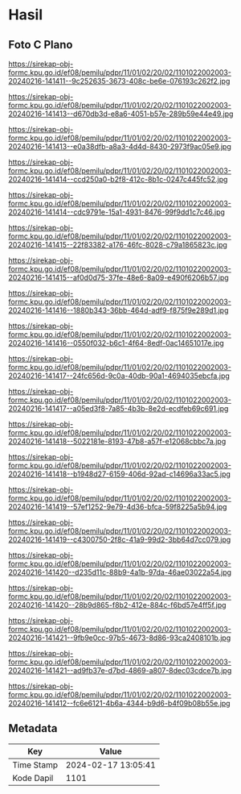 # Hasil

## Foto C Plano

https://sirekap-obj-formc.kpu.go.id/ef08/pemilu/pdpr/11/01/02/20/02/1101022002003-20240216-141411--9c252635-3673-408c-be6e-076193c262f2.jpg

https://sirekap-obj-formc.kpu.go.id/ef08/pemilu/pdpr/11/01/02/20/02/1101022002003-20240216-141413--d670db3d-e8a6-4051-b57e-289b59e44e49.jpg

https://sirekap-obj-formc.kpu.go.id/ef08/pemilu/pdpr/11/01/02/20/02/1101022002003-20240216-141413--e0a38dfb-a8a3-4d4d-8430-2973f9ac05e9.jpg

https://sirekap-obj-formc.kpu.go.id/ef08/pemilu/pdpr/11/01/02/20/02/1101022002003-20240216-141414--ccd250a0-b2f8-412c-8b1c-0247c445fc52.jpg

https://sirekap-obj-formc.kpu.go.id/ef08/pemilu/pdpr/11/01/02/20/02/1101022002003-20240216-141414--cdc9791e-15a1-4931-8476-99f9dd1c7c46.jpg

https://sirekap-obj-formc.kpu.go.id/ef08/pemilu/pdpr/11/01/02/20/02/1101022002003-20240216-141415--22f83382-a176-46fc-8028-c79a1865823c.jpg

https://sirekap-obj-formc.kpu.go.id/ef08/pemilu/pdpr/11/01/02/20/02/1101022002003-20240216-141415--af0d0d75-37fe-48e6-8a09-e490f6206b57.jpg

https://sirekap-obj-formc.kpu.go.id/ef08/pemilu/pdpr/11/01/02/20/02/1101022002003-20240216-141416--1880b343-36bb-464d-adf9-f875f9e289d1.jpg

https://sirekap-obj-formc.kpu.go.id/ef08/pemilu/pdpr/11/01/02/20/02/1101022002003-20240216-141416--0550f032-b6c1-4f64-8edf-0ac14651017e.jpg

https://sirekap-obj-formc.kpu.go.id/ef08/pemilu/pdpr/11/01/02/20/02/1101022002003-20240216-141417--24fc656d-9c0a-40db-90a1-4694035ebcfa.jpg

https://sirekap-obj-formc.kpu.go.id/ef08/pemilu/pdpr/11/01/02/20/02/1101022002003-20240216-141417--a05ed3f8-7a85-4b3b-8e2d-ecdfeb69c691.jpg

https://sirekap-obj-formc.kpu.go.id/ef08/pemilu/pdpr/11/01/02/20/02/1101022002003-20240216-141418--5022181e-8193-47b8-a57f-e12068cbbc7a.jpg

https://sirekap-obj-formc.kpu.go.id/ef08/pemilu/pdpr/11/01/02/20/02/1101022002003-20240216-141418--b1948d27-6159-406d-92ad-c14696a33ac5.jpg

https://sirekap-obj-formc.kpu.go.id/ef08/pemilu/pdpr/11/01/02/20/02/1101022002003-20240216-141419--57ef1252-9e79-4d36-bfca-59f8225a5b94.jpg

https://sirekap-obj-formc.kpu.go.id/ef08/pemilu/pdpr/11/01/02/20/02/1101022002003-20240216-141419--c4300750-2f8c-41a9-99d2-3bb64d7cc079.jpg

https://sirekap-obj-formc.kpu.go.id/ef08/pemilu/pdpr/11/01/02/20/02/1101022002003-20240216-141420--d235d11c-88b9-4a1b-97da-46ae03022a54.jpg

https://sirekap-obj-formc.kpu.go.id/ef08/pemilu/pdpr/11/01/02/20/02/1101022002003-20240216-141420--28b9d865-f8b2-412e-884c-f6bd57e4ff5f.jpg

https://sirekap-obj-formc.kpu.go.id/ef08/pemilu/pdpr/11/01/02/20/02/1101022002003-20240216-141421--9fb9e0cc-97b5-4673-8d86-93ca2408101b.jpg

https://sirekap-obj-formc.kpu.go.id/ef08/pemilu/pdpr/11/01/02/20/02/1101022002003-20240216-141421--ad9fb37e-d7bd-4869-a807-8dec03cdce7b.jpg

https://sirekap-obj-formc.kpu.go.id/ef08/pemilu/pdpr/11/01/02/20/02/1101022002003-20240216-141412--fc6e6121-4b6a-4344-b9d6-b4f09b08b55e.jpg


## Metadata

| Key        | Value               |
| ---------- | ------------------- |
| Time Stamp | 2024-02-17 13:05:41 |
| Kode Dapil | 1101                |



